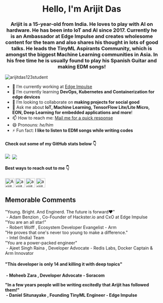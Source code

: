 <h1 align="center">Hello, I'm Arijit Das</h1>
<h3 align="center">Arijit is a 15-year-old from India. He loves to play with AI on hardware. He has been into IoT and AI since 2017. Currently he is an Ambassador at Edge Impulse and creates wholesome content for the team and also shares his thought in lots of good talks. He leads the TinyML Aspirants Community, which is amongst the biggest Machine Learning communities in Asia. In his free time he is usually found to play his Spanish Guitar and making EDM songs!</h3>
<p align="left"> <img src="https://komarev.com/ghpvc/?username=arijitdas123student" alt="arijitdas123student" /> </p>

- 🔭 I’m currently working at <a href="http://edgeimpulse.com">Edge Impulse<a>
- 🌱 I’m currently learning **DevOps, Kubernetes and Containerization for edge devices**
- 👯 I’m looking to collaborate on **making projects for social good**
- 💬 Ask me about **IoT, Machine Learning, TensorFlow Lite/Lite Micro, EON, Deep Learning for embedded applications and more**! 
- 📫 How to reach me: <a href="mailto:arijitdas18022006@gmail.com">Mail me for a quick response<a>
- 😄 Pronouns: *he/him*
- ⚡ Fun fact: **I like to listen to EDM songs while writing codes**

<h4>Check out some of my GitHub stats below 👇</h4>

<p><img align="left" src="https://github-readme-stats.vercel.app/api/top-langs/?username=arijitdas123student&layout=compact&hide=html%22%20alt=%22arijitdas123student" /></p>

<p>&nbsp;<img align="center" src="https://github-readme-stats.vercel.app/api?username=arijitdas123student&show_icons=true%22%20alt=%22arijitdas123student" /></p>

<p align="center">

<h4>Best ways to reach out to me 👇</h4>
<a href="https://twitter.com/Arijit_Student" target="blank"><img align="center" src="https://cdn.jsdelivr.net/npm/simple-icons@3.0.1/icons/twitter.svg" alt="Arijit_Student" height="30" width="30" /></a>
<a href="https://www.hackster.io/arijit_das_student" target="blank"><img align="center" src="https://res-1.cloudinary.com/crunchbase-production/image/upload/c_lpad,f_auto,q_auto:eco/v1503551685/una2tszjsh3dicb1vdeh.png" alt="arijit_das_student" height="30" width="30" /></a>
<a href="https://www.electromaker.io/profile/arijit-das" target="blank"><img align="center" src="https://www.electromaker.io/images/icons/logo-square.png" alt="arijit-das" height="30" width="30" /></a>
<a href="https://www.youtube.com/channel/UCqJhvi5xE2sRV8zCcy1PhLw" target="blank"><img align="center" src="https://i.pinimg.com/originals/de/1c/91/de1c91788be0d791135736995109272a.png" alt="arijit-das" height="30" width="30" /></a>
</p>
<p><h2>Memorable Comments</h2>
"Young. Bright. And Enginerd. The future is forward❤️"<br>
                   &nbsp;- Adam Benzion , Co-Founder of Hackster.io and CxO at Edge Impulse<br>
"You are an all star!"<br>
                   &nbsp;- Robert Wolff , Ecosystem Developer Evangelist - Arm <br>
"He proves that one's never too young to make a difference."<br>
                   &nbsp;- Intel (India) Team <br>
"You are a power-packed engineer"<br>
                   &nbsp;- Ajeet Singh Raina , Developer Advocate - Redis Labs, Docker Captain & Arm Innovator <br>
 <h4>"This developer is only 14 and killing it with deep topics"<h4>
                   &nbsp;- Moheeb Zara , Developer Advocate - Soracom <br>
  
"In a few years people will be writing excitedly that Arijit has followed them!"<br>
                   &nbsp;- Daniel Situnayake , Founding TinyML Engineer - Edge Impulse <br>

